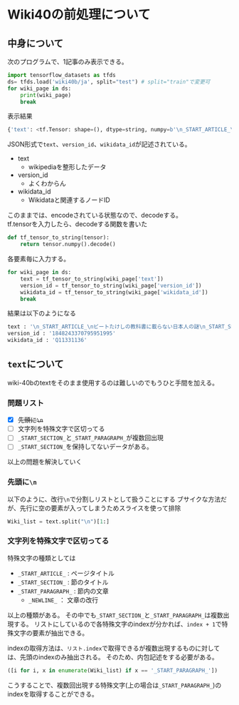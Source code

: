 # Wiki40の前処理について

## 中身について
次のプログラムで、1記事のみ表示できる。
```python
import tensorflow_datasets as tfds
ds= tfds.load('wiki40b/ja', split="test") # split="train"で変更可
for wiki_page in ds:
    print(wiki_page)
    break
```
表示結果
```python
{'text': <tf.Tensor: shape=(), dtype=string, numpy=b'\n_START_ARTICLE_\n\xe3\x83\x93\xe3\x83\xbc\xe3\x83\x88\xe3\x81\x9f\xe3\x81\x91\xe3\x81\x97\xe3\x81\xae\xe6\x95\x99\xe7\xa7\x91\xe6\x9b\xb8\xe3\x81\xab\xe8\xbc\x89\xe3\x82\x89\xe3\x81\xaa\xe3\x81\x84\xe6\x97\xa5\xe6\x9c\xac\xe4\xba\xba\xe3\x81\xae\xe8\xac\x8e\n_START_SECTION_\n\xe6\xa6\x82\xe8\xa6\x81\n_START_PARAGRAPH_\n\xe3\x80\x8c\xe6\x95\x99\xe7\xa7\x91\xe6\x9b\xb8\xe3\x81\xab\xe3\x81\xaf\xe6\xb1\xba\xe3\x81\x97\xe3\x81\xa6\xe8\xbc\x89\xe3\x82\x89\xe3\x81\xaa\xe3\x81\x84\xe3\x80\x8d\xe6\x97\xa5\xe6\x9c\xac\xe4\xba\xba\xe3\x81\xae\xe8\xac\x8e\xe3\x82\x84\xe3\x81\x97\xe3\x81\x8d\xe3\x81\x9f\xe3\x82\x8a\xe3\x82\x92\xe5\xa4\x9a\xe8\xa7\x92\xe7\x9a\x84\xe3\x81\xab\xe6\xa4\x9c\xe8\xa8\xbc\xe3\x81\x97\xe3\x80\x81\xe6\x97\xa5\xe6\x9c\xac\xe4\xba\xba\xe3\x81\xaeDNA\xe3\x82\x92\xe8\xa7\xa3\xe6\x98\x8e\xe3\x81\x99\xe3\x82\x8b\xe3\x80\x82_NEWLINE_\xe6\x96\xb0\xe6\x98\xa5\xe7\x95\xaa\xe7\xb5\x84\xe3\x81\xa8\xe3\x81\x97\xe3\x81\xa6\xe5\xae\x9a\xe6\x9c\x9f\xe7\x9a\x84\xe3\x81\xab\xe6\x94\xbe\xe9\x80\x81\xe3\x81\x95\xe3\x82\x8c\xe3\x81\xa6\xe3\x81\x8a\xe3\x82\x8a\xe3\x80\x81\xe5\xb9\xb4\xe6\x9c\xab\xe3\x81\xae\xe5\x8d\x88\xe5\x89\x8d\xe4\xb8\xad\xe3\x81\xab\xe5\x86\x8d\xe6\x94\xbe\xe9\x80\x81\xe3\x81\x95\xe3\x82\x8c\xe3\x82\x8b\xe3\x81\xae\xe3\x81\x8c\xe6\x81\x92\xe4\xbe\x8b\xe3\x81\xa8\xe3\x81\xaa\xe3\x81\xa3\xe3\x81\xa6\xe3\x81\x84\xe3\x82\x8b\xe3\x80\x82'>,'version_id': <tf.Tensor: shape=(), dtype=string,numpy=b'1848243370795951995'>, 'wikidata_id': <tf.Tensor: shape=(), dtype=string, numpy=b'Q11331136'>}
```

JSON形式で`text`、`version_id`、`wikidata_id`が記述されている。
* text
  * wikipediaを整形したデータ
* version_id
  * よくわからん
* wikidata_id
  * Wikidataと関連するノードID

このままでは、encodeされている状態なので、decodeする。  
tf.tensorを入力したら、decodeする関数を書いた
```python
def tf_tensor_to_string(tensor):
    return tensor.numpy().decode()
```

各要素毎に入力する。
```python
for wiki_page in ds:
    text = tf_tensor_to_string(wiki_page['text'])
    version_id = tf_tensor_to_string(wiki_page['version_id'])
    wikidata_id = tf_tensor_to_string(wiki_page['wikidata_id'])
    break
```
結果は以下のようになる
```python
text : '\n_START_ARTICLE_\nビートたけしの教科書に載らない日本人の謎\n_START_SECTION_\n概要\n_START_PARAGRAPH_\n「教科書には決して載らない」日本人の謎やしきたりを多角的に検証し、日本人のDNAを解明する。_NEWLINE_新春番組として定期的に放送されており、年末の午前中に再放送されるのが恒例となっている。'
version_id : '1848243370795951995'
wikidata_id : 'Q11331136'
```

## `text`について
wiki-40bのtextをそのまま使用するのは難しいのでもうひと手間を加える。
### 問題リスト
- [x] ~~先頭に`\n`~~
- [ ] 文字列を特殊文字で区切ってる
- [ ] `_START_SECTION_`と`_START_PARAGRAPH_`が複数回出現
- [ ] `_START_SECTION_`を保持してないデータがある。

以上の問題を解決していく

### 先頭に`\n`
以下のように、改行`\n`で分割しリストとして扱うことにする
ブサイクな方法だが、先行に空の要素が入ってしまうためスライスを使って排除
```python
Wiki_list = text.split("\n")[1:]
```
### 文字列を特殊文字で区切ってる
特殊文字の種類としては
* `_START_ARTICLE_` : ページタイトル
* `_START_SECTION_` : 節のタイトル
* `_START_PARAGRAPH_`  : 節内の文章
  * `_NEWLINE_` ： 文章の改行
  
以上の種類がある。
その中でも`_START_SECTION_`と`_START_PARAGRAPH_`は複数出現する。
リストにしているので各特殊文字のindexが分かれば、`index + 1`で特殊文字の要素が抽出できる。

indexの取得方法は、`リスト.index`で取得できるが複数出現するものに対しては、先頭のindexのみ抽出される。
そのため、内包記述をする必要がある。

```python 
([i for i, x in enumerate(Wiki_list) if x == '_START_PARAGRAPH_'])
```
こうすることで、複数回出現する特殊文字(上の場合は`_START_PARAGRAPH_`)のindexを取得することができる。